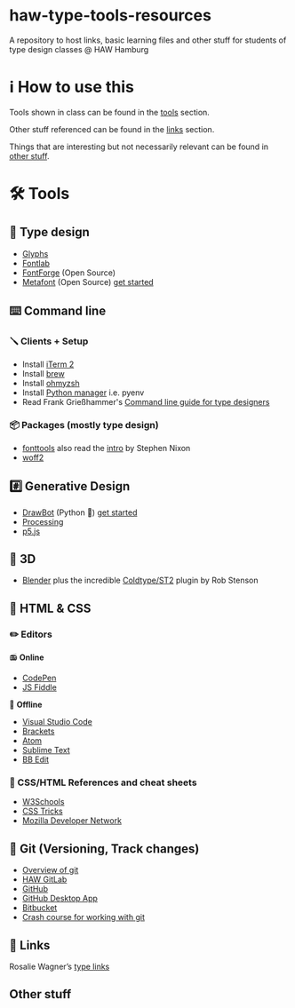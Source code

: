 # haw-type-tools-resources
A repository to host links, basic learning files and other stuff for students of type design classes @ HAW Hamburg

# ℹ️ How to use this
Tools shown in class can be found in the [tools](#tools) section.

Other stuff referenced can be found in the [links](#links) section.

Things that are interesting but not necessarily relevant can be found in [other stuff](#other-stuff).

# 🛠️ Tools

## 🔡 Type design
- [Glyphs](https://glyphsapp.com/buy)
- [Fontlab](https://www.fontlab.com/font-editor/fontlab/)
- [FontForge](https://fontforge.org/en-US/downloads/) (Open Source)
- [Metafont](https://www.ctan.org/pkg/metafont) (Open Source) [get started](/metafont)

## ⌨️ Command line

### 🪛 Clients + Setup
- Install [iTerm 2](https://iterm2.com/)
- Install [brew](https://brew.sh/)
- Install [ohmyzsh](https://ohmyz.sh/)
- Install [Python manager](https://formulae.brew.sh/formula/pyenv#default) i.e. pyenv
- Read Frank Grießhammer's [Command line guide for type designers](https://github.com/frankrolf/git-for-type-designers)

### 📦 Packages (mostly type design)
- [fonttools](https://github.com/fonttools/fonttools) also read the [intro](https://github.com/arrowtype/fonttools-intro) by Stephen Nixon 
- [woff2](https://github.com/google/woff2)

## #️⃣ Generative Design
- [DrawBot](https://drawbot.com/) (Python 🐍) [get started](/drawbot-samples)
- [Processing](https://processing.org/)
- [p5.js](https://editor.p5js.org/)

## 🧊 3D
- [Blender](https://www.blender.org/download/) plus the incredible [Coldtype/ST2](https://github.com/coldtype/st2/releases) plugin by Rob Stenson


## 📠 HTML & CSS

### ✏️ Editors

📻️ **Online**

- [CodePen](https://codepen.io/pen/)
- [JS Fiddle](https://jsfiddle.net/)

🔌 **Offline**

- [Visual Studio Code](https://code.visualstudio.com/)
- [Brackets](https://brackets.io/)
- [Atom](https://atom.io/)
- [Sublime Text](https://www.sublimetext.com/)
- [BB Edit](https://www.barebones.com/products/bbedit/)

### 📃 CSS/HTML References and cheat sheets

- [W3Schools](https://www.w3schools.com/)
- [CSS Tricks](https://css-tricks.com/)
- [Mozilla Developer Network](https://developer.mozilla.org/en-US/docs/Web)

## 💾 Git (Versioning, Track changes)

- [Overview of git](https://git-scm.com/)
- [HAW GitLab](https://git.haw-hamburg.de/)
- [GitHub](https://github.com/)
- [GitHub Desktop App](https://desktop.github.com/)
- [Bitbucket](https://bitbucket.org/)
- [Crash course for working with git](https://coderefinery.github.io/github-without-command-line/)

## 🔗 Links

Rosalie Wagner’s <a href="http://www.rosaliewagner.com/type-links/" target="_blank">type links</a>

## Other stuff
